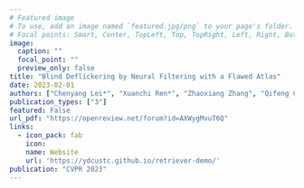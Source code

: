 ```yaml
---
# Featured image
# To use, add an image named `featured.jpg/png` to your page's folder.
# Focal points: Smart, Center, TopLeft, Top, TopRight, Left, Right, BottomLeft, Bottom, BottomRight.
image:
  caption: ""
  focal_point: ""
  preview_only: false
title: "Blind Deflickering by Neural Filtering with a Flawed Atlas"
date: 2023-02-01
authors: ["Chenyang Lei*", "Xuanchi Ren*", "Zhaoxiang Zhang", "Qifeng Chen"]
publication_types: ["3"]
featured: False
url_pdf: "https://openreview.net/forum?id=AXWygMvuT6Q"
links:
  - icon_pack: fab
    icon: 
    name: Website
    url: 'https://ydcustc.github.io/retriever-demo/'
publication: "CVPR 2023"
---
```

